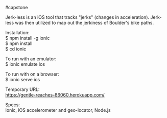 #capstone

Jerk-less is an iOS tool that tracks "jerks" (changes in acceleration). Jerk-less was then utilized to map out the jerkiness of Boulder's bike paths.

Installation:    
$ npm install -g ionic  
$ npm install  
$  cd ionic

To run with an emulator:   
$ ionic emulate ios  

To run with on a browser:  
$ ionic serve ios

Temporary URL:  
https://gentle-reaches-86060.herokuapp.com/

Specs:  
Ionic, iOS accelerometer and geo-locator, Node.js
